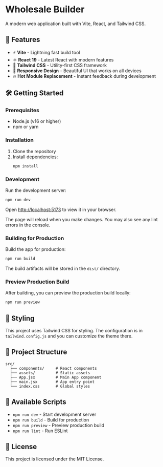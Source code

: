 # Wholesale Builder

A modern web application built with Vite, React, and Tailwind CSS.

## 🚀 Features

- ⚡ **Vite** - Lightning fast build tool
- ⚛️ **React 19** - Latest React with modern features  
- 🎨 **Tailwind CSS** - Utility-first CSS framework
- 📱 **Responsive Design** - Beautiful UI that works on all devices
- 🔥 **Hot Module Replacement** - Instant feedback during development

## 🛠️ Getting Started

### Prerequisites

- Node.js (v16 or higher)
- npm or yarn

### Installation

1. Clone the repository
2. Install dependencies:
   ```bash
   npm install
   ```

### Development

Run the development server:

```bash
npm run dev
```

Open [http://localhost:5173](http://localhost:5173) to view it in your browser.

The page will reload when you make changes. You may also see any lint errors in the console.

### Building for Production

Build the app for production:

```bash
npm run build
```

The build artifacts will be stored in the `dist/` directory.

### Preview Production Build

After building, you can preview the production build locally:

```bash
npm run preview
```

## 🎨 Styling

This project uses Tailwind CSS for styling. The configuration is in `tailwind.config.js` and you can customize the theme there.

## 📁 Project Structure

```
src/
  ├── components/     # React components
  ├── assets/         # Static assets
  ├── App.jsx         # Main App component
  ├── main.jsx        # App entry point
  └── index.css       # Global styles
```

## 🔧 Available Scripts

- `npm run dev` - Start development server
- `npm run build` - Build for production
- `npm run preview` - Preview production build
- `npm run lint` - Run ESLint

## 📝 License

This project is licensed under the MIT License.
